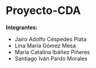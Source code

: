 # Proyecto-CDA

**Integrantes:**
- Jairo Adolfo Céspedes Plata
- Lina María Gómez Mesa
- María Catalina Ibáñez Piñeres
- Santiago Iván Pardo Morales
